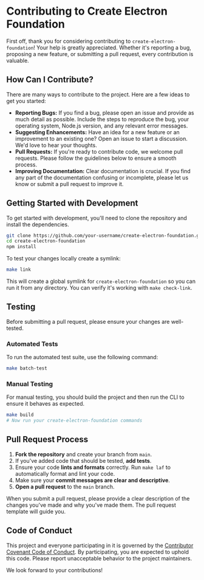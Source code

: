 # Contributing to Create Electron Foundation

First off, thank you for considering contributing to `create-electron-foundation`! Your help is greatly appreciated. Whether it's reporting a bug, proposing a new feature, or submitting a pull request, every contribution is valuable.

## How Can I Contribute?

There are many ways to contribute to the project. Here are a few ideas to get you started:

- **Reporting Bugs:** If you find a bug, please open an issue and provide as much detail as possible. Include the steps to reproduce the bug, your operating system, Node.js version, and any relevant error messages.
- **Suggesting Enhancements:** Have an idea for a new feature or an improvement to an existing one? Open an issue to start a discussion. We'd love to hear your thoughts.
- **Pull Requests:** If you're ready to contribute code, we welcome pull requests. Please follow the guidelines below to ensure a smooth process.
- **Improving Documentation:** Clear documentation is crucial. If you find any part of the documentation confusing or incomplete, please let us know or submit a pull request to improve it.

## Getting Started with Development

To get started with development, you'll need to clone the repository and install the dependencies.

```bash
git clone https://github.com/your-username/create-electron-foundation.git
cd create-electron-foundation
npm install
```

To test your changes locally create a symlink:

```bash
make link
```

This will create a global symlink for `create-electron-foundation` so you can run it from any directory. You can verify it's working with `make check-link`.

## Testing

Before submitting a pull request, please ensure your changes are well-tested.

### Automated Tests

To run the automated test suite, use the following command:

```bash
make batch-test
```

### Manual Testing

For manual testing, you should build the project and then run the CLI to ensure it behaves as expected.

```bash
make build
# Now run your create-electron-foundation commands
```

## Pull Request Process

1.  **Fork the repository** and create your branch from `main`.
2.  If you've added code that should be tested, **add tests**.
3.  Ensure your code **lints and formats** correctly. Run `make laf` to automatically format and lint your code.
4.  Make sure your **commit messages are clear and descriptive**.
5.  **Open a pull request** to the `main` branch.

When you submit a pull request, please provide a clear description of the changes you've made and why you've made them. The pull request template will guide you.

## Code of Conduct

This project and everyone participating in it is governed by the [Contributor Covenant Code of Conduct](https://www.contributor-covenant.org/version/2/1/code_of_conduct/code_of_conduct.md). By participating, you are expected to uphold this code. Please report unacceptable behavior to the project maintainers.

We look forward to your contributions!
